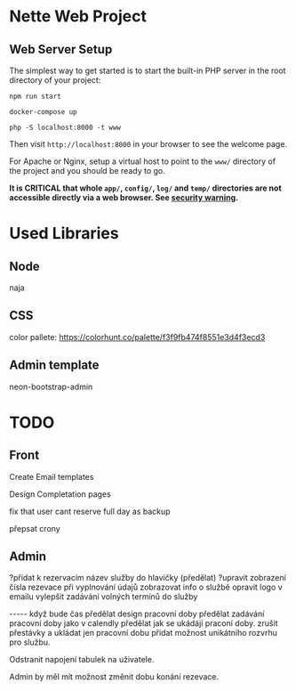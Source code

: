 # Nette Web Project

## Web Server Setup

The simplest way to get started is to start the built-in PHP server in the root directory of your project:

    npm run start

    docker-compose up

    php -S localhost:8000 -t www

Then visit `http://localhost:8000` in your browser to see the welcome page.

For Apache or Nginx, setup a virtual host to point to the `www/` directory of the project and you
should be ready to go.

**It is CRITICAL that whole `app/`, `config/`, `log/` and `temp/` directories are not accessible directly
via a web browser. See [security warning](https://nette.org/security-warning).**

# Used Libraries

## Node

naja

## CSS
color pallete: https://colorhunt.co/palette/f3f9fb474f8551e3d4f3ecd3

## Admin template

neon-bootstrap-admin

# TODO

## Front


Create Email templates

Design Completation pages

fix that user cant reserve full day as backup

přepsat crony




## Admin
?přidat k rezervacím název služby do hlavičky (předělat)
?upravit zobrazení čísla rezevace
při vyplnování údajů zobrazovat info o službě
opravit logo v emailu
vylepšit zadávání volných termínů do služby


----- když bude čas
předělat design pracovní doby
předělat zadávání pracovní doby jako v calendly
předělat jak se ukádájí praconí doby. zrušit přestávky a ukládat jen pracovní dobu
přidat možnost unikátního rozvrhu pro službu.

Odstranit napojení tabulek na uživatele.

Admin by měl mít možnost změnit dobu konání rezevace.







